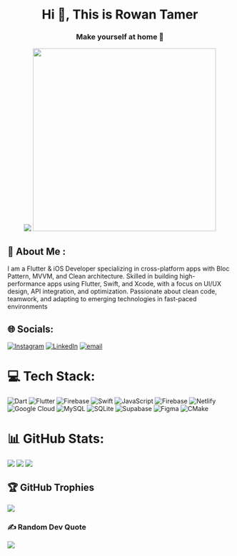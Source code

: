 <h1 align="center">Hi 👋, This is Rowan Tamer</h1>
<h3 align="center">Make yourself at home 💞</h3>

<p align="center">
  <img src="https://media1.giphy.com/media/v1.Y2lkPTc5MGI3NjExYnhpZ3VkbTExc2w1YmN4MmphNnR5c3M1NHkyanI5eWFweXE4cXd6dSZlcD12MV9pbnRlcm5hbF9naWZfYnlfaWQmY3Q9Zw/L1R1tvI9svkIWwpVYr/giphy.gif" />
  <img src="https://digitalroar.ae/wp-content/themes/drs/assets/img/mobile-app-development.gif" width = "410" />
 </p>
 
## 💫 About Me :
I am a Flutter & iOS Developer specializing in cross-platform apps with Bloc Pattern, MVVM, and Clean architecture. Skilled in
building high-performance apps using Flutter, Swift, and Xcode, with a focus on UI/UX design, API integration, and
optimization. Passionate about clean code, teamwork, and adapting to emerging technologies in fast-paced
environments

## 🌐 Socials:
[![Instagram](https://img.shields.io/badge/Instagram-%23E4405F.svg?logo=Instagram&logoColor=white)](https://instagram.com/Rowantamerr) [![LinkedIn](https://img.shields.io/badge/LinkedIn-%230077B5.svg?logo=linkedin&logoColor=white)](https://linkedin.com/in/www.linkedin.com/in/rowan-tamer-8525381b2) [![email](https://img.shields.io/badge/Email-D14836?logo=gmail&logoColor=white)](mailto:rowan.tamer232001@gmail.com) 

# 💻 Tech Stack:
![Dart](https://img.shields.io/badge/dart-%230175C2.svg?style=plastic&logo=dart&logoColor=white) ![Flutter](https://img.shields.io/badge/Flutter-%2302569B.svg?style=plastic&logo=Flutter&logoColor=white) ![Firebase](https://img.shields.io/badge/firebase-a08021?style=plastic&logo=firebase&logoColor=ffcd34) 
![Swift](https://img.shields.io/badge/swift-F54A2A?style=plastic&logo=swift&logoColor=white) ![JavaScript](https://img.shields.io/badge/javascript-%23323330.svg?style=plastic&logo=javascript&logoColor=%23F7DF1E) ![Firebase](https://img.shields.io/badge/firebase-%23039BE5.svg?style=plastic&logo=firebase) ![Netlify](https://img.shields.io/badge/netlify-%23000000.svg?style=plastic&logo=netlify&logoColor=#00C7B7) ![Google Cloud](https://img.shields.io/badge/GoogleCloud-%234285F4.svg?style=plastic&logo=google-cloud&logoColor=white) ![MySQL](https://img.shields.io/badge/mysql-4479A1.svg?style=plastic&logo=mysql&logoColor=white) ![SQLite](https://img.shields.io/badge/sqlite-%2307405e.svg?style=plastic&logo=sqlite&logoColor=white) ![Supabase](https://img.shields.io/badge/Supabase-3ECF8E?style=plastic&logo=supabase&logoColor=white) ![Figma](https://img.shields.io/badge/figma-%23F24E1E.svg?style=plastic&logo=figma&logoColor=white) ![CMake](https://img.shields.io/badge/CMake-%23008FBA.svg?style=plastic&logo=cmake&logoColor=white)


# 📊 GitHub Stats:
![](https://github-readme-stats.vercel.app/api?username=RowanTamer23&theme=dark&hide_border=true&include_all_commits=false&count_private=false) 
![](https://nirzak-streak-stats.vercel.app/?user=RowanTamer23&theme=dark&hide_border=true) 
![](https://github-readme-stats.vercel.app/api/top-langs/?username=RowanTamer23&theme=dark&hide_border=true&include_all_commits=false&count_private=false&layout=compact)



## 🏆 GitHub Trophies
![](https://github-profile-trophy.vercel.app/?username=RowanTamer23&theme=radical&no-frame=true&no-bg=false&margin-w=4)



### ✍️ Random Dev Quote
![](https://quotes-github-readme.vercel.app/api?type=horizontal&theme=radical)

<!-- Proudly created with GPRM ( https://gprm.itsvg.in ) -->


